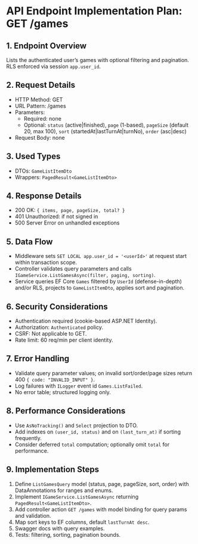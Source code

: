 # API Endpoint Implementation Plan: GET /games

## 1. Endpoint Overview
Lists the authenticated user’s games with optional filtering and pagination. RLS enforced via session `app.user_id`.

## 2. Request Details
- HTTP Method: GET
- URL Pattern: /games
- Parameters:
  - Required: none
  - Optional: `status` (active|finished), `page` (1-based), `pageSize` (default 20, max 100), `sort` (startedAt|lastTurnAt|turnNo), `order` (asc|desc)
- Request Body: none

## 3. Used Types
- DTOs: `GameListItemDto`
- Wrappers: `PagedResult<GameListItemDto>`

## 4. Response Details
- 200 OK: `{ items, page, pageSize, total? }`
- 401 Unauthorized: if not signed in
- 500 Server Error on unhandled exceptions

## 5. Data Flow
- Middleware sets `SET LOCAL app.user_id = '<userId>'` at request start within transaction scope.
- Controller validates query parameters and calls `IGameService.ListGamesAsync(filter, paging, sorting)`.
- Service queries EF Core `Games` filtered by `UserId` (defense-in-depth) and/or RLS, projects to `GameListItemDto`, applies sort and pagination.

## 6. Security Considerations
- Authentication required (cookie-based ASP.NET Identity).
- Authorization: `Authenticated` policy.
- CSRF: Not applicable to GET.
- Rate limit: 60 req/min per client identity.

## 7. Error Handling
- Validate query parameter values; on invalid sort/order/page sizes return 400 `{ code: "INVALID_INPUT" }`.
- Log failures with `ILogger` event id `Games.ListFailed`.
- No error table; structured logging only.

## 8. Performance Considerations
- Use `AsNoTracking()` and `Select` projection to DTO.
- Add indexes on `(user_id, status)` and on `(last_turn_at)` if sorting frequently.
- Consider deferred `total` computation; optionally omit `total` for performance.

## 9. Implementation Steps
1. Define `ListGamesQuery` model (status, page, pageSize, sort, order) with DataAnnotations for ranges and enums.
2. Implement `IGameService.ListGamesAsync` returning `PagedResult<GameListItemDto>`.
3. Add controller action `GET /games` with model binding for query params and validation.
4. Map sort keys to EF columns, default `lastTurnAt desc`.
5. Swagger docs with query examples.
6. Tests: filtering, sorting, pagination bounds.

